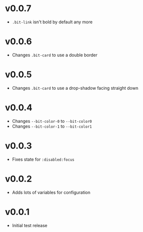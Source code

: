 # v0.0.7

- `.bit-link` isn't bold by default any more

# v0.0.6

- Changes `.bit-card` to use a double border

# v0.0.5

- Changes `.bit-card` to use a drop-shadow facing straight down

# v0.0.4

- Changes `--bit-color-0` to `--bit-color0`
- Changes `--bit-color-1` to `--bit-color1`

# v0.0.3

- Fixes state for `:disabled:focus`

# v0.0.2

- Adds lots of variables for configuration

# v0.0.1

- Initial test release
